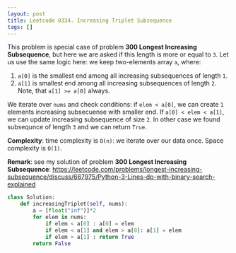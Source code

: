 ```yaml
---
layout: post
title: Leetcode 0334. Increasing Triplet Subsequence
tags: []
---
```


This problem is special case of problem **300 Longest Increasing Subsequence**, but here we are asked if this length is more or equal to `3`. Let us use the same logic here: we keep two-elements array `a`, where:
1. `a[0]` is the smallest end among all increasing subsequences of length `1`.
2. `a[1]` is smallest end among all increasing subsequences of length `2`. Note, that `a[1] >= a[0]` always.

We iterate over `nums` and check conditions: if `elem < a[0]`, we can create `1` elements increasing subsecuense with smaller end. If  `a[0] < elem < a[1]`, we can update increasing subsequence of size `2`. In other case we found subsequnce of length `3` and we can return `True`.

**Complexity**: time complexity is `O(n)`: we iterate over our data once. Space complexity is `O(1)`.

**Remark**: see my solution of problem **300 Longest Increasing Subsequence**: https://leetcode.com/problems/longest-increasing-subsequence/discuss/667975/Python-3-Lines-dp-with-binary-search-explained

```python
class Solution:
    def increasingTriplet(self, nums):
        a = [float("inf")]*2
        for elem in nums:
            if elem < a[0] : a[0] = elem
            if elem < a[1] and elem > a[0]: a[1] = elem
            if elem > a[1] : return True
        return False
```
